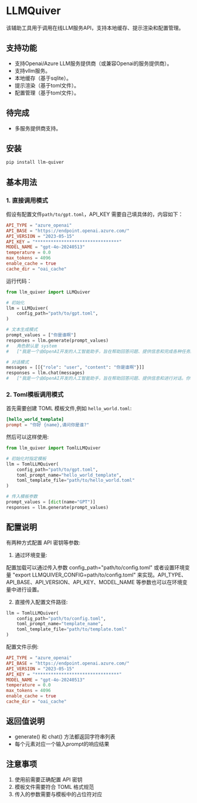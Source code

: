 # LLMQuiver

该辅助工具用于调用在线LLM服务API，支持本地缓存、提示渲染和配置管理。

## 支持功能
- 支持Openai/Azure LLM服务提供商（或兼容Openai的服务提供商）。
- 支持vllm服务。
- 本地缓存（基于sqlite）。
- 提示渲染（基于toml文件）。
- 配置管理（基于toml文件）。

## 待完成
- 多服务提供商支持。

## 安装

```bash
pip install llm-quiver
```

## 基本用法

### 1. 直接调用模式

假设有配置文件`path/to/gpt.toml`，API_KEY 需要自己填具体的，内容如下：

```toml
API_TYPE = "azure_openai"
API_BASE = "https://endpoint.openai.azure.com/"
API_VERSION = "2023-05-15"
API_KEY = "********************************"
MODEL_NAME = "gpt-4o-20240513"
temperature = 0.0
max_tokens = 4096
enable_cache = true
cache_dir = "oai_cache"
```

运行代码：

```python
from llm_quiver import LLMQuiver

# 初始化
llm = LLMQuiver(
    config_path="path/to/gpt.toml",
)

# 文本生成模式
prompt_values = ["你是谁啊"]
responses = llm.generate(prompt_values)
#   角色默认是 system
#   ["我是一个由OpenAI开发的人工智能助手，旨在帮助回答问题、提供信息和完成各种任务。你有什么需要帮助的吗？"]

# 对话模式
messages = [[{"role": "user", "content": "你是谁啊"}]]
responses = llm.chat(messages)
#   ["我是一个由OpenAI开发的人工智能助手，旨在帮助回答问题、提供信息和进行对话。你可以问我任何问题，我会尽力帮助你！"]
```

### 2. Toml模板调用模式

首先需要创建 TOML 模板文件,例如 `hello_world.toml`:

```toml
[hello_world_template]
prompt = "你好 {name},请问你是谁?"
```

然后可以这样使用:

```python
from llm_quiver import TomlLLMQuiver

# 初始化时指定模板
llm = TomlLLMQuiver(
    config_path="path/to/gpt.toml",
    toml_prompt_name="hello_world_template",
    toml_template_file="path/to/hello_world.toml"
)

# 传入模板参数
prompt_values = [dict(name="GPT")]
responses = llm.generate(prompt_values)
```

## 配置说明

有两种方式配置 API 密钥等参数:

1. 通过环境变量:

配置加载可以通过传入参数 config_path="path/to/config.toml" 或者设置环境变量 "export LLMQUIVER_CONFIG=path/to/config.toml" 来实现。API_TYPE、API_BASE、API_VERSION、API_KEY、MODEL_NAME 等参数也可以在环境变量中进行设置。

2. 直接传入配置文件路径:

```python
llm = TomlLLMQuiver(
    config_path="path/to/config.toml",
    toml_prompt_name="template_name",
    toml_template_file="path/to/template.toml"
)
```

配置文件示例:
```toml
API_TYPE = "azure_openai"
API_BASE = "https://endpoint.openai.azure.com/"
API_VERSION = "2023-05-15"
API_KEY = "********************************"
MODEL_NAME = "gpt-4o-20240513"
temperature = 0.0
max_tokens = 4096
enable_cache = true
cache_dir = "oai_cache"
```

## 返回值说明

- generate() 和 chat() 方法都返回字符串列表
- 每个元素对应一个输入prompt的响应结果

## 注意事项

1. 使用前需要正确配置 API 密钥
2. 模板文件需要符合 TOML 格式规范
3. 传入的参数需要与模板中的占位符对应